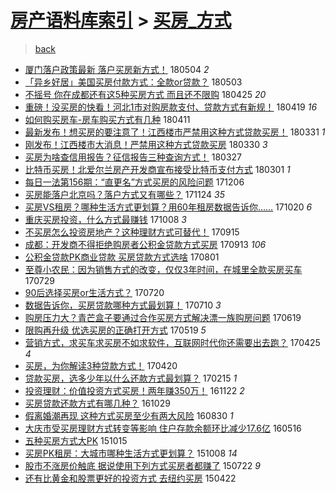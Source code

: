 [房产语料库索引](../../README.md)  > [买房_方式](买房_方式.md)
====
> [back](../README.md)

- [厦门落户政策最新 落户买房新方式！](http://jkwz.applinzi.com/ittc/7099199151483126800.html#%E5%8E%A6%E9%97%A8%E8%90%BD%E6%88%B7%E6%94%BF%E7%AD%96%E6%9C%80%E6%96%B0+%E8%90%BD%E6%88%B7%E4%B9%B0%E6%88%BF%E6%96%B0%E6%96%B9%E5%BC%8F%EF%BC%81) 180504 *2* 
- [「异乡好居」美国买房付款方式：全款or贷款？](http://jkwz.applinzi.com/ittc/7098879828449297415.html#%E3%80%8C%E5%BC%82%E4%B9%A1%E5%A5%BD%E5%B1%85%E3%80%8D%E7%BE%8E%E5%9B%BD%E4%B9%B0%E6%88%BF%E4%BB%98%E6%AC%BE%E6%96%B9%E5%BC%8F%EF%BC%9A%E5%85%A8%E6%AC%BEor%E8%B4%B7%E6%AC%BE%EF%BC%9F) 180503  
- [不摇号 你在成都还有这5种买房方式 而且还不限购](http://jkwz.applinzi.com/ittc/7095966464534381575.html#%E4%B8%8D%E6%91%87%E5%8F%B7+%E4%BD%A0%E5%9C%A8%E6%88%90%E9%83%BD%E8%BF%98%E6%9C%89%E8%BF%995%E7%A7%8D%E4%B9%B0%E6%88%BF%E6%96%B9%E5%BC%8F+%E8%80%8C%E4%B8%94%E8%BF%98%E4%B8%8D%E9%99%90%E8%B4%AD) 180425 *20* 
- [重磅！没买房的快看！河北1市对购房款支付、贷款方式有新规！](http://jkwz.applinzi.com/ittc/7093677989512610832.html#%E9%87%8D%E7%A3%85%EF%BC%81%E6%B2%A1%E4%B9%B0%E6%88%BF%E7%9A%84%E5%BF%AB%E7%9C%8B%EF%BC%81%E6%B2%B3%E5%8C%971%E5%B8%82%E5%AF%B9%E8%B4%AD%E6%88%BF%E6%AC%BE%E6%94%AF%E4%BB%98%E3%80%81%E8%B4%B7%E6%AC%BE%E6%96%B9%E5%BC%8F%E6%9C%89%E6%96%B0%E8%A7%84%EF%BC%81) 180419 *16* 
- [如何购买房车-房车购买方式有几种](http://jkwz.applinzi.com/ittc/7090758457210962951.html#%E5%A6%82%E4%BD%95%E8%B4%AD%E4%B9%B0%E6%88%BF%E8%BD%A6-%E6%88%BF%E8%BD%A6%E8%B4%AD%E4%B9%B0%E6%96%B9%E5%BC%8F%E6%9C%89%E5%87%A0%E7%A7%8D) 180411  
- [最新发布！想买房的要注意了！江西楼市严禁用这种方式贷款买房！](http://jkwz.applinzi.com/ittc/7086449897706619914.html#%E6%9C%80%E6%96%B0%E5%8F%91%E5%B8%83%EF%BC%81%E6%83%B3%E4%B9%B0%E6%88%BF%E7%9A%84%E8%A6%81%E6%B3%A8%E6%84%8F%E4%BA%86%EF%BC%81%E6%B1%9F%E8%A5%BF%E6%A5%BC%E5%B8%82%E4%B8%A5%E7%A6%81%E7%94%A8%E8%BF%99%E7%A7%8D%E6%96%B9%E5%BC%8F%E8%B4%B7%E6%AC%BE%E4%B9%B0%E6%88%BF%EF%BC%81) 180331 *1* 
- [刚发布！江西楼市大消息！严禁用这种方式贷款买房](http://jkwz.applinzi.com/ittc/7086252351000413191.html#%E5%88%9A%E5%8F%91%E5%B8%83%EF%BC%81%E6%B1%9F%E8%A5%BF%E6%A5%BC%E5%B8%82%E5%A4%A7%E6%B6%88%E6%81%AF%EF%BC%81%E4%B8%A5%E7%A6%81%E7%94%A8%E8%BF%99%E7%A7%8D%E6%96%B9%E5%BC%8F%E8%B4%B7%E6%AC%BE%E4%B9%B0%E6%88%BF) 180330 *3* 
- [买房为啥查信用报告？征信报告三种查询方式！](http://jkwz.applinzi.com/ittc/7085164130585805831.html#%E4%B9%B0%E6%88%BF%E4%B8%BA%E5%95%A5%E6%9F%A5%E4%BF%A1%E7%94%A8%E6%8A%A5%E5%91%8A%EF%BC%9F%E5%BE%81%E4%BF%A1%E6%8A%A5%E5%91%8A%E4%B8%89%E7%A7%8D%E6%9F%A5%E8%AF%A2%E6%96%B9%E5%BC%8F%EF%BC%81) 180327  
- [比特币买房！北爱尔兰房产开发商宣布接受比特币支付方式](http://jkwz.applinzi.com/ittc/7075447925352432650.html#%E6%AF%94%E7%89%B9%E5%B8%81%E4%B9%B0%E6%88%BF%EF%BC%81%E5%8C%97%E7%88%B1%E5%B0%94%E5%85%B0%E6%88%BF%E4%BA%A7%E5%BC%80%E5%8F%91%E5%95%86%E5%AE%A3%E5%B8%83%E6%8E%A5%E5%8F%97%E6%AF%94%E7%89%B9%E5%B8%81%E6%94%AF%E4%BB%98%E6%96%B9%E5%BC%8F) 180301 *1* 
- [每日一法第156期：“直更名”方式买房的风险问题](http://jkwz.applinzi.com/ittc/7044083457343357969.html#%E6%AF%8F%E6%97%A5%E4%B8%80%E6%B3%95%E7%AC%AC156%E6%9C%9F%EF%BC%9A%E2%80%9C%E7%9B%B4%E6%9B%B4%E5%90%8D%E2%80%9D%E6%96%B9%E5%BC%8F%E4%B9%B0%E6%88%BF%E7%9A%84%E9%A3%8E%E9%99%A9%E9%97%AE%E9%A2%98) 171206  
- [买房能落户北京吗？落户方式又有哪些？](http://jkwz.applinzi.com/ittc/7039556632625808401.html#%E4%B9%B0%E6%88%BF%E8%83%BD%E8%90%BD%E6%88%B7%E5%8C%97%E4%BA%AC%E5%90%97%EF%BC%9F%E8%90%BD%E6%88%B7%E6%96%B9%E5%BC%8F%E5%8F%88%E6%9C%89%E5%93%AA%E4%BA%9B%EF%BC%9F) 171124 *35* 
- [买房VS租房？哪种生活方式更划算？用60年租房数据告诉你……](http://jkwz.applinzi.com/ittc/7026439859084985361.html#%E4%B9%B0%E6%88%BFVS%E7%A7%9F%E6%88%BF%EF%BC%9F%E5%93%AA%E7%A7%8D%E7%94%9F%E6%B4%BB%E6%96%B9%E5%BC%8F%E6%9B%B4%E5%88%92%E7%AE%97%EF%BC%9F%E7%94%A860%E5%B9%B4%E7%A7%9F%E6%88%BF%E6%95%B0%E6%8D%AE%E5%91%8A%E8%AF%89%E4%BD%A0%E2%80%A6%E2%80%A6) 171020 *6* 
- [重庆买房投资，什么方式最赚钱](http://jkwz.applinzi.com/ittc/7022085304448713745.html#%E9%87%8D%E5%BA%86%E4%B9%B0%E6%88%BF%E6%8A%95%E8%B5%84%EF%BC%8C%E4%BB%80%E4%B9%88%E6%96%B9%E5%BC%8F%E6%9C%80%E8%B5%9A%E9%92%B1) 171008 *3* 
- [不买房怎么投资房地产？这种理财方式可替代！](http://jkwz.applinzi.com/ittc/7013549526470886417.html#%E4%B8%8D%E4%B9%B0%E6%88%BF%E6%80%8E%E4%B9%88%E6%8A%95%E8%B5%84%E6%88%BF%E5%9C%B0%E4%BA%A7%EF%BC%9F%E8%BF%99%E7%A7%8D%E7%90%86%E8%B4%A2%E6%96%B9%E5%BC%8F%E5%8F%AF%E6%9B%BF%E4%BB%A3%EF%BC%81) 170915  
- [成都：开发商不得拒绝购房者公积金贷款方式买房](http://jkwz.applinzi.com/ittc/7012845297150198801.html#%E6%88%90%E9%83%BD%EF%BC%9A%E5%BC%80%E5%8F%91%E5%95%86%E4%B8%8D%E5%BE%97%E6%8B%92%E7%BB%9D%E8%B4%AD%E6%88%BF%E8%80%85%E5%85%AC%E7%A7%AF%E9%87%91%E8%B4%B7%E6%AC%BE%E6%96%B9%E5%BC%8F%E4%B9%B0%E6%88%BF) 170913 *106* 
- [公积金贷款PK商业贷款 买房贷款方式选啥](http://jkwz.applinzi.com/ittc/6996793533338747920.html#%E5%85%AC%E7%A7%AF%E9%87%91%E8%B4%B7%E6%AC%BEPK%E5%95%86%E4%B8%9A%E8%B4%B7%E6%AC%BE+%E4%B9%B0%E6%88%BF%E8%B4%B7%E6%AC%BE%E6%96%B9%E5%BC%8F%E9%80%89%E5%95%A5) 170801  
- [至尊小农民：因为销售方式的改变，仅仅3年时间，在城里全款买房买车](http://jkwz.applinzi.com/ittc/6995748264811693072.html#%E8%87%B3%E5%B0%8A%E5%B0%8F%E5%86%9C%E6%B0%91%EF%BC%9A%E5%9B%A0%E4%B8%BA%E9%94%80%E5%94%AE%E6%96%B9%E5%BC%8F%E7%9A%84%E6%94%B9%E5%8F%98%EF%BC%8C%E4%BB%85%E4%BB%853%E5%B9%B4%E6%97%B6%E9%97%B4%EF%BC%8C%E5%9C%A8%E5%9F%8E%E9%87%8C%E5%85%A8%E6%AC%BE%E4%B9%B0%E6%88%BF%E4%B9%B0%E8%BD%A6) 170729  
- [90后选择买房or生活方式？](http://jkwz.applinzi.com/ittc/6992351998278894608.html#90%E5%90%8E%E9%80%89%E6%8B%A9%E4%B9%B0%E6%88%BFor%E7%94%9F%E6%B4%BB%E6%96%B9%E5%BC%8F%EF%BC%9F) 170720  
- [数据告诉你，买房贷款哪种方式最划算！](http://jkwz.applinzi.com/ittc/6988724677491819525.html#%E6%95%B0%E6%8D%AE%E5%91%8A%E8%AF%89%E4%BD%A0%EF%BC%8C%E4%B9%B0%E6%88%BF%E8%B4%B7%E6%AC%BE%E5%93%AA%E7%A7%8D%E6%96%B9%E5%BC%8F%E6%9C%80%E5%88%92%E7%AE%97%EF%BC%81) 170710 *3* 
- [购房压力大？青芒盒子要通过合作买房方式解决漂一族购房问题](http://jkwz.applinzi.com/ittc/6980945531659371524.html#%E8%B4%AD%E6%88%BF%E5%8E%8B%E5%8A%9B%E5%A4%A7%EF%BC%9F%E9%9D%92%E8%8A%92%E7%9B%92%E5%AD%90%E8%A6%81%E9%80%9A%E8%BF%87%E5%90%88%E4%BD%9C%E4%B9%B0%E6%88%BF%E6%96%B9%E5%BC%8F%E8%A7%A3%E5%86%B3%E6%BC%82%E4%B8%80%E6%97%8F%E8%B4%AD%E6%88%BF%E9%97%AE%E9%A2%98) 170619  
- [限购再升级 优选买房的正确打开方式](http://jkwz.applinzi.com/ittc/6969407317467464709.html#%E9%99%90%E8%B4%AD%E5%86%8D%E5%8D%87%E7%BA%A7+%E4%BC%98%E9%80%89%E4%B9%B0%E6%88%BF%E7%9A%84%E6%AD%A3%E7%A1%AE%E6%89%93%E5%BC%80%E6%96%B9%E5%BC%8F) 170519 *5* 
- [营销方式，求买车求买房不如求软件，互联网时代你还需要出去跑？](http://jkwz.applinzi.com/ittc/6960460679768179717.html#%E8%90%A5%E9%94%80%E6%96%B9%E5%BC%8F%EF%BC%8C%E6%B1%82%E4%B9%B0%E8%BD%A6%E6%B1%82%E4%B9%B0%E6%88%BF%E4%B8%8D%E5%A6%82%E6%B1%82%E8%BD%AF%E4%BB%B6%EF%BC%8C%E4%BA%92%E8%81%94%E7%BD%91%E6%97%B6%E4%BB%A3%E4%BD%A0%E8%BF%98%E9%9C%80%E8%A6%81%E5%87%BA%E5%8E%BB%E8%B7%91%EF%BC%9F) 170425 *4* 
- [买房，为你解读3种贷款方式！](http://jkwz.applinzi.com/ittc/6958560682378265604.html#%E4%B9%B0%E6%88%BF%EF%BC%8C%E4%B8%BA%E4%BD%A0%E8%A7%A3%E8%AF%BB3%E7%A7%8D%E8%B4%B7%E6%AC%BE%E6%96%B9%E5%BC%8F%EF%BC%81) 170420  
- [贷款买房，选多少年以什么还款方式最划算？](http://jkwz.applinzi.com/ittc/6934772407159227397.html#%E8%B4%B7%E6%AC%BE%E4%B9%B0%E6%88%BF%EF%BC%8C%E9%80%89%E5%A4%9A%E5%B0%91%E5%B9%B4%E4%BB%A5%E4%BB%80%E4%B9%88%E8%BF%98%E6%AC%BE%E6%96%B9%E5%BC%8F%E6%9C%80%E5%88%92%E7%AE%97%EF%BC%9F) 170215 *1* 
- [投资理财：价值投资方式买房！两年赚350万！](http://jkwz.applinzi.com/ittc/6902975116706579461.html#%E6%8A%95%E8%B5%84%E7%90%86%E8%B4%A2%EF%BC%9A%E4%BB%B7%E5%80%BC%E6%8A%95%E8%B5%84%E6%96%B9%E5%BC%8F%E4%B9%B0%E6%88%BF%EF%BC%81%E4%B8%A4%E5%B9%B4%E8%B5%9A350%E4%B8%87%EF%BC%81) 161122 *2* 
- [买房贷款还款方式有哪几种？](http://jkwz.applinzi.com/ittc/6894372141281051653.html#%E4%B9%B0%E6%88%BF%E8%B4%B7%E6%AC%BE%E8%BF%98%E6%AC%BE%E6%96%B9%E5%BC%8F%E6%9C%89%E5%93%AA%E5%87%A0%E7%A7%8D%EF%BC%9F) 161029  
- [假离婚潮再现 这种方式买房至少有两大风险](http://jkwz.applinzi.com/ittc/6872204102292997124.html#%E5%81%87%E7%A6%BB%E5%A9%9A%E6%BD%AE%E5%86%8D%E7%8E%B0+%E8%BF%99%E7%A7%8D%E6%96%B9%E5%BC%8F%E4%B9%B0%E6%88%BF%E8%87%B3%E5%B0%91%E6%9C%89%E4%B8%A4%E5%A4%A7%E9%A3%8E%E9%99%A9) 160830 *1* 
- [大庆市受买房理财方式转变等影响 住户存款余额环比减少17.6亿](http://jkwz.applinzi.com/ittc/6832740886626436100.html#%E5%A4%A7%E5%BA%86%E5%B8%82%E5%8F%97%E4%B9%B0%E6%88%BF%E7%90%86%E8%B4%A2%E6%96%B9%E5%BC%8F%E8%BD%AC%E5%8F%98%E7%AD%89%E5%BD%B1%E5%93%8D+%E4%BD%8F%E6%88%B7%E5%AD%98%E6%AC%BE%E4%BD%99%E9%A2%9D%E7%8E%AF%E6%AF%94%E5%87%8F%E5%B0%9117.6%E4%BA%BF) 160516  
- [五种买房方式大PK](http://jkwz.applinzi.com/ittc/6753450600097350661.html#%E4%BA%94%E7%A7%8D%E4%B9%B0%E6%88%BF%E6%96%B9%E5%BC%8F%E5%A4%A7PK) 151015  
- [买房PK租房：大城市哪种生活方式更划算？](http://jkwz.applinzi.com/ittc/6750714989398934532.html#%E4%B9%B0%E6%88%BFPK%E7%A7%9F%E6%88%BF%EF%BC%9A%E5%A4%A7%E5%9F%8E%E5%B8%82%E5%93%AA%E7%A7%8D%E7%94%9F%E6%B4%BB%E6%96%B9%E5%BC%8F%E6%9B%B4%E5%88%92%E7%AE%97%EF%BC%9F) 151008 *14* 
- [股市不涨房价触底 据说使用下列方式买房者都赚了](http://jkwz.applinzi.com/ittc/547650614932556492.html#%E8%82%A1%E5%B8%82%E4%B8%8D%E6%B6%A8%E6%88%BF%E4%BB%B7%E8%A7%A6%E5%BA%95+%E6%8D%AE%E8%AF%B4%E4%BD%BF%E7%94%A8%E4%B8%8B%E5%88%97%E6%96%B9%E5%BC%8F%E4%B9%B0%E6%88%BF%E8%80%85%E9%83%BD%E8%B5%9A%E4%BA%86) 150722 *9* 
- [还有比黄金和股票更好的投资方式 去纽约买房](http://jkwz.applinzi.com/ittc/547650611408410924.html#%E8%BF%98%E6%9C%89%E6%AF%94%E9%BB%84%E9%87%91%E5%92%8C%E8%82%A1%E7%A5%A8%E6%9B%B4%E5%A5%BD%E7%9A%84%E6%8A%95%E8%B5%84%E6%96%B9%E5%BC%8F+%E5%8E%BB%E7%BA%BD%E7%BA%A6%E4%B9%B0%E6%88%BF) 150422  
